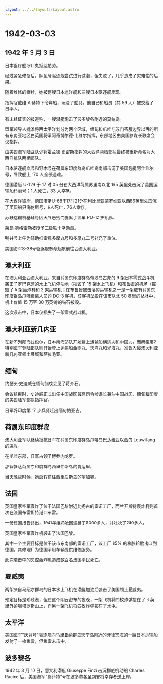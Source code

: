 ```yaml
---
layout: ../../layouts/Layout.astro
---
```


# 1942-03-03

## 1942 年 3 月 3 日

日本医疗船冰川丸抵达帕劳。

经过紧急修复后，鲈鱼号驱逐舰尝试进行试潜，但失败了，几乎造成了灾难性的后果。

随着维修的继续，她被两艘日本巡洋舰和三艘日本驱逐舰发现。

指挥官戴维·A·赫特下令弃船，沉没了船只，他自己和船员（共 59
人）被交给了日本人。

有未经证实的报道称，一艘潜艇炮击了波多黎各附近的莫纳岛。

盟军领导人批准将西太平洋划分为两个区域，缅甸和爪哇与苏门答腊边界以西的所有东南亚地区由英国将军阿奇博尔德·韦维尔指挥，东部地区由美国参谋长联席会议指挥。

由美国海军陆战队少将霍兰德·史密斯指挥的大西洋两栖部队最终被重新命名为大西洋舰队两栖部队。

日本驱逐舰岚号和野木号在荷属东印度群岛爪哇岛南部击沉了美国炮艇阿什维尔号，导致船上
170 人全部遇难。

德国潜艇 U-129 于 17 时 05 分在大西洋荷属苏里南以北 165
英里处击沉了美国运输船玛丽号；1 人死亡，33 人幸存。

在大西洋彼岸，德国潜艇U-68于17时21分在利比里亚蒙罗维亚以西86英里处击沉了英国船只海伦斯号，6人死亡，76人幸存。

苏联运输机基辅号因天气恶劣而脱离了盟军 PQ-12 护航队。

莱昂·德格雷勒被授予二级铁十字勋章。

鸭井号上午为辅助扫雷舰多摩丸号和多摩丸二号补充了重油。

美国海军S-38号驱逐舰奉命起航前往西澳大利亚。

## 澳大利亚

在澳大利亚西澳大利亚，来自荷属东印度群岛帝汶岛古邦的 9
架日本零式战斗机袭击了罗巴克湾的水上飞机停泊地（摧毁了 15
架水上飞机）和布鲁姆的机场（摧毁了 5 架轰炸机和 2
架运输机；在布鲁姆被击落的运输机之一是一架载有荷属东印度群岛爪哇撤离人员的
DC-3 客机，该客机坠毁在该市以北 50 英里的丛林中，机上价值 15 万至 30
万英镑的钻石被毁。

这次袭击中，日本仅损失了一架零式战斗机。

## 澳大利亚新几内亚

在新不列颠岛拉包尔，日本南海部队开始登上运输船横滨丸和中国丸，而舞猿第2特别海军登陆部队则开始登上运输船金刚丸、天洋丸和光海丸，准备入侵澳大利亚新几内亚领土莱城和萨拉毛亚。

## 缅甸

约瑟夫·史迪威在缅甸腊戍会见了蒋介石。

会议结束时，史迪威正式出任中国战区最高司令参谋长兼驻中国战区、缅甸和印度的美国陆军部队指挥官。

日军将印度第 17 步兵师赶出缅甸帕亚吉。

## 荷属东印度群岛

澳大利亚军队继续抵抗日军在荷属东印度群岛爪哇岛巴达维亚以西的 Leuwiliang
的进攻。

在爪哇东部，日军占领了博乔内戈罗。

那智抵达荷属东印度群岛西里伯斯岛的肯达里。

当天晚些时候，她启程前往西里伯斯岛的望加锡。

## 法国

英国皇家空军轰炸了位于法国巴黎附近比扬古的雷诺工厂，而兰开斯特轰炸机则首次在法国布雷斯特港口布雷。

一份德国报告指出，1941年维希法国逮捕了5000多人，并处决了250多人。

英国皇家空军轰炸机袭击了法国巴黎。

其中一个主要目标是位于该市东南部的雷诺工厂，该工厂 85%
的橡胶轮胎出口到德国，其修理厂为德国军用车辆提供维修服务。

此次袭击中的失控轰炸机造成数百名法国平民死亡。

## 夏威夷

两架来自马绍尔群岛的日本水上飞机在潜艇加油后袭击了美国领土夏威夷。

预定目标是珍珠港，但在这个阴云密布的夜晚，一架飞机将四枚炸弹投在了 6
英里外的坦塔罗斯山上，而另一架飞机将四枚炸弹投在了水中。

## 太平洋

美国海军"灰背号"驱逐舰向马里亚纳群岛天宁岛附近的菲律宾海的一艘日本运输船发射了一枚鱼雷，但鱼雷未击中。

## 波多黎各

1942 年 3 月 10 日，意大利潜艇 Giuseppe Finzi 击沉挪威机动船 Charles
Racine 后，美国海军"莫菲特"号在波多黎各圣胡安将幸存者送上岸。